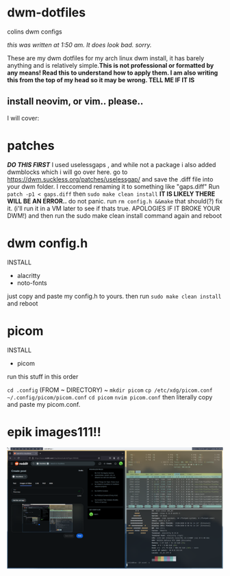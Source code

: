 # dwm-dotfiles
colins dwm configs

*this was written at 1:50 am. It does look bad. sorry.*

These are my dwm dotfiles for my arch linux dwm install, it has barely anything and is relatively simple.**This is not professional or formatted by any means! Read this to understand how to apply them. I am also writing this from the top of my head so it may be wrong. TELL ME IF IT IS**

## install neovim, or vim.. please..

I will cover:
# patches
  ***DO THIS FIRST***
  I used uselessgaps , and while not a package i also added dwmblocks which i will go over here.
  go to https://dwm.suckless.org/patches/uselessgap/ and save the .diff file into your dwm folder. I reccomend renaming it to something like "gaps.diff" Run `patch -p1 < gaps.diff` then `sudo make clean install` **IT IS LIKELY THERE WILL BE AN ERROR..** do not panic. run `rm config.h &&make` that should(?) fix it. (i'll run it in a VM later to see if thats true. APOLOGIES IF IT BROKE YOUR DWM!) and then run the sudo make clean install command again and reboot

# dwm config.h
INSTALL
* alacritty
* noto-fonts <br>

 just copy and paste my config.h to yours. then run `sudo make clean install` and reboot
 
# picom
INSTALL 
* picom

run this stuff in this order

`cd .config` (FROM ~ DIRECTORY) ~ `mkdir picom` `cp /etc/xdg/picom.conf ~/.config/picom/picom.conf` `cd picom` `nvim picom.conf` then literally copy and paste my picom.conf.


# epik images111!! 
<img src="desktop.png">
